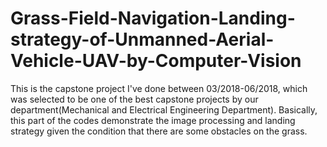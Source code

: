 # Grass-Field-Navigation-Landing-strategy-of-Unmanned-Aerial-Vehicle-UAV-by-Computer-Vision
This is the capstone project I've done between 03/2018-06/2018, which was selected to be one of the best capstone projects by our department(Mechanical and Electrical Engineering Department). Basically, this part of the codes demonstrate the image processing and landing strategy given the condition that there are some obstacles on the grass.

